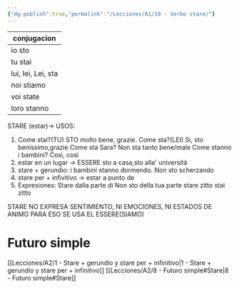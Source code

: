 ```yaml
---
{"dg-publish":true,"permalink":"/Lecciones/A1/10 - Verbo stare/"}
---
```



| conjugacion |
| ---- |
| io sto |
| tu stai |
| lui, lei, Lei,  sta |
| noi stiamo |
| voi state |
| loro stanno |

STARE (estar)→ USOS:
1) Come stai?(TU) STO molto bene, grazie.
 Come sta?(LEI) Si, sto benissimo,grazie
 Come sta Sara? Non sta tanto bene/male  Come stanno i bambini? Così, così
2) estar en un lugar → ESSERE
sto a casa,sto alla' università
3) stare + gerundio:
i bambini stanno dormendo.
Non sto scherzando
4) stare per + infivitivo →  estar a punto de
5) Expresiones:
Stare dalla parte di
Non sto della tua parte
stare zitto
stai zitto

STARE NO EXPRESA SENTIMIENTO, NI EMOCIONES, NI ESTADOS DE ANIMO
PARA ESO SE USA EL ESSERE(SIAMO)


# Futuro simple
[[Lecciones/A2/1 - Stare + gerundio y stare per + infinitivo\|1 - Stare + gerundio y stare per + infinitivo]]
[[Lecciones/A2/8 - Futuro simple#Stare\|8 - Futuro simple#Stare]]

